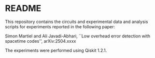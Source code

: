 # README

This repository contains the circuits and experimental data and analysis scripts for experiments reported in the following paper:

Simon Martiel and Ali Javadi-Abhari, ``Low overhead error detection with spacetime codes'', arXiv:2504.xxxx

The experiments were performed using Qiskit 1.2.1.
